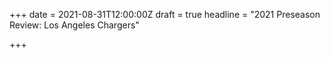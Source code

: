 +++
date = 2021-08-31T12:00:00Z
draft = true
headline = "2021 Preseason Review: Los Angeles Chargers"

+++
